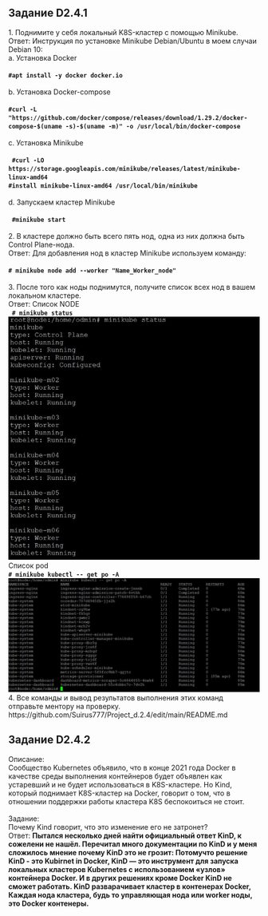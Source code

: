 <h2>Задание D2.4.1 </h2>
1. Поднимите у себя локальный K8S-кластер с помощью Minikube. <br>
Ответ: Инструкция по установке Minikube Debian/Ubuntu в моем случаи Debian 10:<br>
a. Установка Docker <br> <br>
<code><b>#apt install -y docker docker.io </b></code> <br> <br>
b. Установка Docker-compose <br><br>
<code><b>#curl -L "https://github.com/docker/compose/releases/download/1.29.2/docker-compose-$(uname -s)-$(uname -m)" -o /usr/local/bin/docker-compose </b></code> <br><br>
c. Установка Minikube <br><br>
<code> <b>#curl -LO https://storage.googleapis.com/minikube/releases/latest/minikube-linux-amd64 
#install minikube-linux-amd64 /usr/local/bin/minikube </b></code> <br><br>
d. Запускаем кластер Minikube <br> <br>
<code> <b>#minikube start </b></code> <br> <br>
2. В кластере должно быть всего пять нод, одна из них должна быть Сontrol Plane-нода. <br>
Ответ: Для добавления нод в кластер Minikube используем команду:<br><br>
<code><b># minikube node add --worker "Name_Worker_node" </b></code> <br><br>
3. После того как ноды поднимутся, получите список всех нод в вашем локальном кластере. <br> 
Ответ: Список NODE<br>
<code><b> # minikube status </b> </code><br>
<img src=https://github.com/Suirus777/Project_d.2.4/blob/main/Minikube_nodes.JPG>
Список pod <br>
<code><b># minikube kubectl -- get po -A </b> </code><br>
<img src=https://github.com/Suirus777/Project_d.2.4/blob/main/Minikube_podes.JPG> 
4. Все команды и вывод результатов выполнения этих команд отправьте ментору на проверку. <br>
https://github.com/Suirus777/Project_d.2.4/edit/main/README.md <br>

<h2>Задание D2.4.2 </h2>
Описание: <br>
Сообщество Kubernetes объявило, что в конце 2021 года Docker в качестве среды выполнения контейнеров будет объявлен как устаревший и не будет использоваться в K8S-кластере. Но Kind, который поднимает K8S-кластер на Docker, говорит о том, что в отношении поддержки работы кластера K8S беспокоиться не стоит. <br><br>
Задание: <br>
Почему Kind говорит, что это изменение его не затронет? <br>
Ответ: <b> Пытался несколько дней найти официальный ответ KinD, к сожелени не нашёл. Перечитал много документации по KinD и у меня сложилось мнение почему KinD это не грозит:
Потомучто решение KinD - это Kubirnet in Docker, KinD — это инструмент для запуска локальных кластеров Kubernetes с использованием «узлов» контейнера Docker. И в других решениях кроме Docker KinD не сможет работать. KinD разварачивает кластер в контенерах Docker, Каждая нода кластера, будь то управляющая нода или worker ноды, это Docker контенеры. 
</b>
